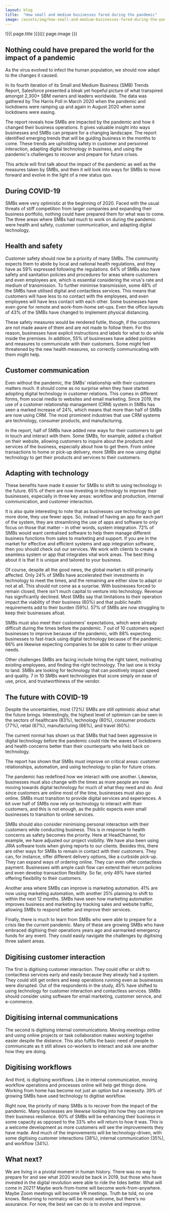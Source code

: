```yaml
---
layout: blog
title:  "How small and medium businesses fared during the pandemic"
image: /assets/img/how-small-and-medium-businesses-fared-during-the-pandemic.jpg
---
```


![{{ page.title }}]({{ page.image }})

## Nothing could have prepared the world for the impact of a pandemic
As the virus evolved to infect the human population, we should now adapt to the changes it caused.

In its fourth iteration of its Small and Medium Business (SMB) Trends Report, Salesforce presented a bleak yet hopeful picture of what transpired amongst 2,300+ SBM owners and leaders worldwide. The data was gathered by The Harris Poll in March 2020 when the pandemic and lockdowns were ramping up and again in August 2020 when some lockdowns were easing.

The report reveals how SMBs are impacted by the pandemic and how it changed their business operations. It gives valuable insight into ways businesses and SMBs can prepare for a changing landscape. The report identified emerging trends that will be guiding business in the months to come. These trends are upholding safety in customer and personnel interaction, adapting digital technology in business, and using the pandemic's challenges to recover and prepare for future crises.

This article will first talk about the impact of the pandemic as well as the measures taken by SMBs, and then it will look into ways for SMBs to move forward and evolve in the light of a new status quo.

## During COVID-19
SMBs were very optimistic at the beginning of 2020. Faced with the usual threats of stiff competition from larger companies and expanding their business portfolio, nothing could have prepared them for what was to come. The three areas where SMBs had much to work on during the pandemic were health and safety, customer communication, and adapting digital technology.

## Health and safety
Customer safety should now be a priority of many SMBs. The community expects them to abide by local and national health regulations, and they have as 59% expressed following the regulations. 64% of SMBs also have safety and sanitation policies and procedures for areas where customers and even employees are, which is essential considering the virus's rate and medium of transmission. To further minimise transmission, some 48% of the SMBs have utilised digital and contactless services. This means that customers will have less to no contact with the employees, and even employees will have less contact with each other. Some businesses have even gone for remote and work-from-home set-ups. Even the office layouts of 43% of the SMBs have changed to implement physical distancing.

These safety measures would be rendered futile, though, if the customers are not made aware of them and are not made to follow them. For this reason, businesses have explicit instructions and labels for what to do while inside the premises. In addition, 55% of businesses have added policies and measures to communicate with their customers. Some might feel threatened by the new health measures, so correctly communicating with them might help.

## Customer communication
Even without the pandemic, the SMBs' relationship with their customers matters much. It should come as no surprise when they have started adopting digital technology in customer relations. This comes in different forms, from social media to websites and email marketing. Since 2019, the use of a customer relationship management (CRM) system in SMBs has seen a marked increase of 24%, which means that more than half of SMBs are now using CRM. The most prominent industries that use CRM systems are technology, consumer products, and manufacturing.

In the report, half of SMBs have added new ways for their customers to get in touch and interact with them. Some SMBs, for example, added a chatbot on their website, allowing customers to inquire about the products and services of the business, especially about how to get them. From online transactions to home or pick-up delivery, more SMBs are now using digital technology to get their products and services to their customers.

## Adapting with technology
These benefits have made it easier for SMBs to shift to using technology in the future. 65% of them are now investing in technology to improve their businesses, especially in three key areas: workflow and production, internal communication, and customer interaction.

It is also quite interesting to note that as businesses use technology to get more done, they use fewer apps. So, instead of having an app for each part of the system, they are streamlining the use of apps and software to only focus on those that matter – in other words, system integration. 72% of SMBs would want centralised software to help them manage different business functions from sales to marketing and support. If you are in the market for effective and efficient systems and app integration software, then you should check out our services. We work with clients to create a seamless system or app that integrates vital work areas. The best thing about it is that it is unique and tailored to your business.

Of course, despite all the good news, the global market is still primarily affected. Only 24% of SMBs have accelerated their investments in technology to meet the times, and the remaining are either slow to adapt or not at all. This should not come as a surprise. With businesses forced to remain closed, there isn't much capital to venture into technology. Revenue has significantly declined. Most SMBs say that limitations to their operation impact the viability of their business (60%) and that public health requirements add to their burden (59%). 57% of SMBs are now struggling to keep their businesses afloat.

SMBs must also meet their customers' expectations, which were already difficult during the times before the pandemic. 7 out of 10 customers expect businesses to improve because of the pandemic, with 88% expecting businesses to fast-track using digital technology because of the pandemic. 66% are likewise expecting companies to be able to cater to their unique needs.

Other challenges SMBs are facing include hiring the right talent, motivating existing employees, and finding the right technology. The last one is tricky to land. SMBs are looking for technology that can positively impact speed and quality. 7 in 10 SMBs want technologies that score simply on ease of use, price, and trustworthiness of the vendor.

## The future with COVID-19
Despite the uncertainties, most (72%) SMBs are still optimistic about what the future brings. Interestingly, the highest level of optimism can be seen in the sectors of healthcare (83%), technology (80%), consumer products (77%), retail (67%), manufacturing (66%), and travel (60%).

The current normal has shown us that SMBs that had been aggressive in digital technology before the pandemic could ride the waves of lockdowns and health concerns better than their counterparts who held back on technology.

The report has shown that SMBs must improve on critical areas: customer relationships, automation, and using technology to plan for future crises.

The pandemic has redefined how we interact with one another. Likewise, businesses must also change with the times as more people are now moving towards digital technology for much of what they need and do. And since customers are online most of the time, businesses must also go online. SMBs must transition to provide digital services and experiences. A bit over half of SMBs now rely on technology to interact with their customers, and this is not enough, as the public expects even small businesses to transition to online services.

SMBs should also consider minimising personal interaction with their customers while conducting business. This is in response to health concerns as safety becomes the priority. Here at HeadChannel, for example, we have adjusted our project visibility. We have also been using JIRA software tools when giving reports to our clients. Besides this, there are other ways for SMBs to remain in contact with their customers. They can, for instance, offer different delivery options, like a curbside pick-up. They can expand ways of ordering online. They can even offer contactless payment. Businesses with ample cash flow can extend their return policies and even develop transaction flexibility. So far, only 49% have started offering flexibility to their customers.

Another area where SMBs can improve is marketing automation. 41% are now using marketing automation, with another 25% planning to shift to within the next 12 months. SMBs have seen how marketing automation improves business and marketing by tracking sales and website traffic, allowing SMBs to respond better and improve their services.

Finally, there is much to learn from SMBs who were able to prepare for a crisis like the current pandemic. Many of these are growing SMBs who have embraced digitising their operations years ago and earmarked emergency funds for any event. They could easily navigate the challenges by digitising three salient areas.

## Digitising customer interaction
The first is digitising customer interaction. They could offer or shift to contactless services early and easily because they already had a system. They could still get orders and keep operations running even as businesses were disrupted. Out of the respondents in the study, 45% have shifted to using technology for customer interaction and contactless services. SMBs should consider using software for email marketing, customer service, and e-commerce.

## Digitising internal communications
The second is digitising internal communications. Moving meetings online and using online projects or task collaboration makes working together easier despite the distance. This also fulfils the basic need of people to communicate as it still allows co-workers to interact and ask one another how they are doing.

## Digitising workflows
And third, is digitising workflows. Like in internal communication, moving workflow operations and processes online will help get things done. Working from home has become not just an option but a necessity. 39% of growing SMBs have used technology to digitise workflow.

Right now, the priority of many SMBs is to recover from the impact of the pandemic. Many businesses are likewise looking into how they can improve their business resilience. 60% of SMBs will be enhancing their business in some capacity as opposed to the 33% who will return to how it was. This is a welcome development as more customers will see the improvements they have made. And much of the improvements will be technology-driven, with some digitising customer interactions (38%), internal communication (35%), and workflow (34%).

## What next?
We are living in a pivotal moment in human history. There was no way to prepare for and see what 2020 would be back in 2019, but those who have invested in the digital revolution were able to ride the tides better. What will come in 2021? Maybe work-from-home will become work-from-anywhere. Maybe Zoom meetings will become VR meetings. Truth be told, no one knows. Returning to normalcy will be most welcome, but there's no assurance. For now, the best we can do is to evolve and improve.
